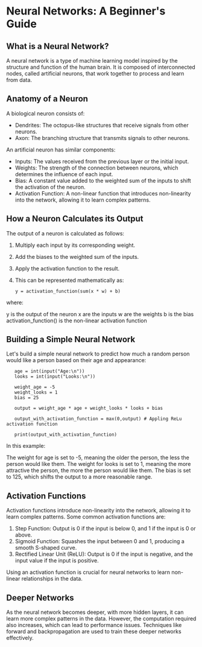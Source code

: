 # Neural Networks: A Beginner's Guide
## What is a Neural Network?
A neural network is a type of machine learning model inspired by the structure and function of the human brain. It is composed of interconnected nodes, called artificial neurons, that work together to process and learn from data.

## Anatomy of a Neuron
A biological neuron consists of:

- Dendrites: The octopus-like structures that receive signals from other neurons.
- Axon: The branching structure that transmits signals to other neurons.

An artificial neuron has similar components:

- Inputs: The values received from the previous layer or the initial input.
- Weights: The strength of the connection between neurons, which determines the influence of each input.
- Bias: A constant value added to the weighted sum of the inputs to shift the activation of the neuron.
- Activation Function: A non-linear function that introduces non-linearity into the network, allowing it to learn complex patterns.

## How a Neuron Calculates its Output
The output of a neuron is calculated as follows:

1. Multiply each input by its corresponding weight.
2. Add the biases to the weighted sum of the inputs.
3. Apply the activation function to the result.
4. This can be represented mathematically as:

       y = activation_function(sum(x * w) + b)

where:

y is the output of the neuron
x are the inputs
w are the weights
b is the bias
activation_function() is the non-linear activation function
## Building a Simple Neural Network
Let's build a simple neural network to predict how much a random person would like a person based on their age and appearance:

       age = int(input("Age:\n"))
       looks = int(input("Looks:\n"))

       weight_age = -5
       weight_looks = 1
       bias = 25

       output = weight_age * age + weight_looks * looks + bias

       output_with_activation_function = max(0,output) # Appling ReLu activation function

       print(output_with_activation_function)
       
In this example:

The weight for age is set to -5, meaning the older the person, the less the person would like them.
The weight for looks is set to 1, meaning the more attractive the person, the more the person would like them.
The bias is set to 125, which shifts the output to a more reasonable range.

## Activation Functions
Activation functions introduce non-linearity into the network, allowing it to learn complex patterns. Some common activation functions are:

1. Step Function: Output is 0 if the input is below 0, and 1 if the input is 0 or above.
2. Sigmoid Function: Squashes the input between 0 and 1, producing a smooth S-shaped curve.
3. Rectified Linear Unit (ReLU): Output is 0 if the input is negative, and the input value if the input is positive.

Using an activation function is crucial for neural networks to learn non-linear relationships in the data.

## Deeper Networks
As the neural network becomes deeper, with more hidden layers, it can learn more complex patterns in the data. However, the computation required also increases, which can lead to performance issues. Techniques like forward and backpropagation are used to train these deeper networks effectively.

